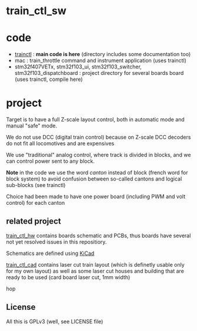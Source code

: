 # train_ctl_sw

# code

* [trainctl](https://github.com/banyanshade-software/train_ctl_sw/tree/master/trainctl) : **main code is here** (directory includes some documentation too)
* mac : train_throttle command and instrument application (uses trainctl)
* stm32f407VETx, stm32f103_ui, stm32f103_switcher, stm32f103_dispatchboard : project directory for several boards board (uses trainctl, compile here)

# project

Target is to have a full Z-scale layout control, both in automatic mode and manual "safe" mode.

We do not use DCC (digital train control) because on Z-scale DCC decoders do not fit all locomotives and are expensives

We use "traditional" analog control, where track is divided in blocks, and we can control power sent to any block.

**Note** in the code we use the word _canton_ instead of block (french word for block system) to avoid confusion
between so-called cantons and logical sub-blocks (see trainctl)

Choice had been made to have one power board (including PWM and volt control) for each canton

## related project

[train_ctl_hw](https://github.com/banyanshade-software/train_ctl_hw) contains boards schematic and PCBs,
thus boards have several not yet resolved issues in this repositiory.

Schematics are defined using [KiCad](https://www.kicad.org)

[train_ctl_cad](https://github.com/banyanshade-software/train_ctl_cad) contains laser cut train layout (which
is definetly usable only for my own layout) as well as some laser cut houses and building that are ready to be 
used (card board laser cut, 1mm width)

hop

## License

All this is GPLv3 (well, see LICENSE file)
